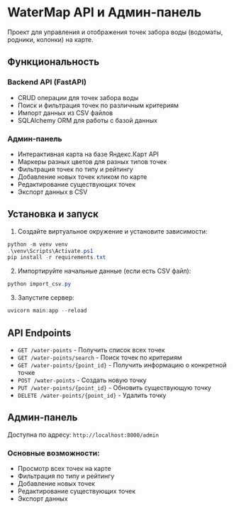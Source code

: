 # WaterMap API и Админ-панель

Проект для управления и отображения точек забора воды (водоматы, родники, колонки) на карте.

## Функциональность

### Backend API (FastAPI)
- CRUD операции для точек забора воды
- Поиск и фильтрация точек по различным критериям
- Импорт данных из CSV файлов
- SQLAlchemy ORM для работы с базой данных

### Админ-панель
- Интерактивная карта на базе Яндекс.Карт API
- Маркеры разных цветов для разных типов точек
- Фильтрация точек по типу и рейтингу
- Добавление новых точек кликом по карте
- Редактирование существующих точек
- Экспорт данных в CSV

## Установка и запуск

1. Создайте виртуальное окружение и установите зависимости:
```powershell
python -m venv venv
.\venv\Scripts\Activate.ps1
pip install -r requirements.txt
```

2. Импортируйте начальные данные (если есть CSV файл):
```powershell
python import_csv.py
```

3. Запустите сервер:
```powershell
uvicorn main:app --reload
```

## API Endpoints

- `GET /water-points` - Получить список всех точек
- `GET /water-points/search` - Поиск точек по критериям
- `GET /water-points/{point_id}` - Получить информацию о конкретной точке
- `POST /water-points` - Создать новую точку
- `PUT /water-points/{point_id}` - Обновить существующую точку
- `DELETE /water-points/{point_id}` - Удалить точку

## Админ-панель

Доступна по адресу: `http://localhost:8000/admin`

### Основные возможности:
- Просмотр всех точек на карте
- Фильтрация по типу и рейтингу
- Добавление новых точек
- Редактирование существующих точек
- Экспорт данных

